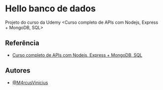 
# Hello banco de dados

Projeto do curso da Udemy <Curso completo de APIs com Nodejs, Express + MongoDB, SQL>

## Referência

 - [Curso completo de APIs com Nodejs, Express + MongoDB, SQL](https://www.udemy.com/course/curso-nodejs/)
 



## Autores

- [@M4rcusVinicius](https://github.com/M4rcusVinicius)

